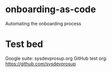 # onboarding-as-code
Automating the onboarding process

# Test bed

Google suite: sysdevprosup.org
GitHub test org: https://github.com/sysdevprosup
